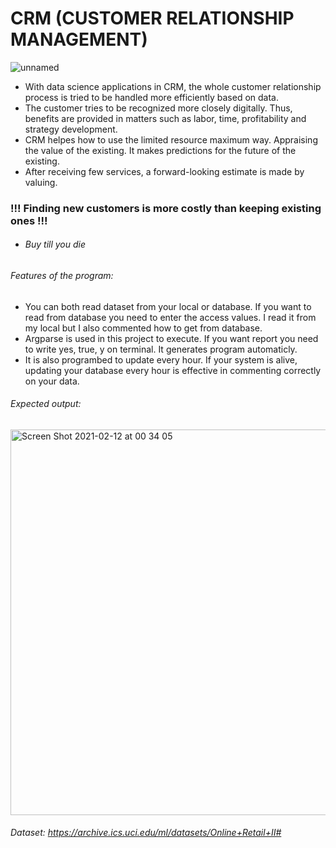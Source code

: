 # CRM (CUSTOMER RELATIONSHIP MANAGEMENT)
![unnamed](https://user-images.githubusercontent.com/31565915/107702049-c341e000-6cca-11eb-8ef6-a17373e022ed.png)

- With data science applications in CRM, the whole customer relationship process is tried to be handled more efficiently based on data.
- The customer tries to be recognized more closely digitally. Thus, benefits are provided in matters such as labor, time, profitability and strategy development.
- CRM helpes how to use the limited resource maximum way. Appraising the value of the existing. It makes predictions for the future of the existing.
- After receiving few services, a forward-looking estimate is made by valuing.
### !!! Finding new customers is more costly than keeping existing ones !!!
- ###### Buy till you die

###### Features of the program:
- You can both read dataset from your local or database. If you want to read from database you need to enter the access values. I read it from my local but I also commented how to get from database.
- Argparse is used in this project to execute. If you want report you need to write yes, true, y on terminal. It generates program automaticly.
- It is also programbed to update every hour. If your system is alive, updating your database every hour is effective in commenting correctly on your data. 

###### Expected output:

<img width="617" alt="Screen Shot 2021-02-12 at 00 34 05" src="https://user-images.githubusercontent.com/31565915/107703711-1b79e180-6ccd-11eb-93c0-dcd0cfb6514b.png">

###### Dataset: https://archive.ics.uci.edu/ml/datasets/Online+Retail+II# 
